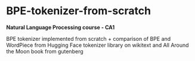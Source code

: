 # BPE-tokenizer-from-scratch
**Natural Language Processing course - CA1**

BPE tokenizer implemented from scratch + comparison of BPE and WordPiece from Hugging Face tokenizer library on wikitext and All Around the Moon book from gutenberg  
